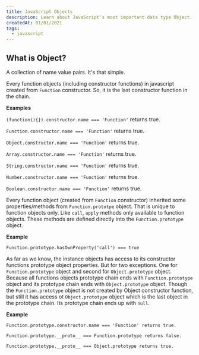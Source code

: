 ```yaml
---
title: JavaScript Objects
description: Learn about JavaScript's most important data type Object.
createdAt: 01/01/2021
tags:
  - javascript
---
```


## What is Object?

A collection of name value pairs. It's that simple.

Every function objects (including constructor functions) in javascript created from `Function` constructor. So, it is the last constructor function in the chain.

**Examples**

`(function(){}).constructor.name === 'Function'` returns true.

`Function.constructor.name === 'Function'` returns true.

`Object.constructor.name === 'Function'` returns true.

`Array.constructor.name === 'Function'` returns true.

`String.constructor.name === 'Function'` returns true.

`Number.constructor.name === 'Function'` returns true.

`Boolean.constructor.name === 'Function'` returns true.

Every function object (created from `Function` constructor) inherited some properties/methods from `Function.prototpe` object. That is unique to function objects only. Like `call`, `apply` methods only available to function objects. These methods are defined directly into the `Function.prototype` object.

**Example**

`Function.prototype.hasOwnProperty('call') === true`

As far as we know, the instance objects has access to its constructor functions prototype object properties. But for two exceptions. One for `Function.prototype` object and second for `Object.prototype` object. Because all functions objects prototype chain ends with `Function.prototype` object and its prototype chain ends with `Object.prototype` object. Though the `Function.prototype` object is not created by Object constructor function, but still it has access ot `Object.prototype` object which is the last object in the prototype chain. Its prototype chain ends up with `null`.

**Example**

`Function.prototype.constructor.name === 'Function' returns true.`

`Function.prototype.__proto__ === Function.prototype returns false.`

`Function.prototype.__proto__ === Object.prototype returns true.`